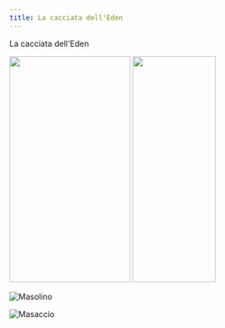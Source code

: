 ```yaml
---
title: La cacciata dell'Eden
---
```

La cacciata dell'Eden

<img src="https://upload.wikimedia.org/wikipedia/commons/9/9a/Cappella_brancacci%2C_Tentazione_di_Adamo_ed_Eva_%28restaurato%29%2C_Masolino.jpg" 
width="214" height="400"> <img src="https://vestioevo.files.wordpress.com/2015/06/image16.jpg" 
width="147" height="400">    

![Masolino](https://upload.wikimedia.org/wikipedia/commons/9/9a/Cappella_brancacci%2C_Tentazione_di_Adamo_ed_Eva_%28restaurato%29%2C_Masolino.jpg)

![Masaccio](https://upload.wikimedia.org/wikipedia/commons/thumb/d/d7/Cappella_brancacci%2C_Cacciata_di_Adamo_ed_Eva_%28restaurato%29%2C_Masaccio.jpg/703px-Cappella_brancacci%2C_Cacciata_di_Adamo_ed_Eva_%28restaurato%29%2C_Masaccio.jpg)



